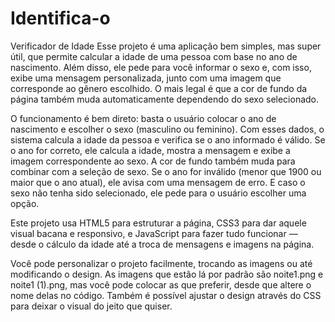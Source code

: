 # Identifica-o
Verificador de Idade
Esse projeto é uma aplicação bem simples, mas super útil, que permite calcular a idade de uma pessoa com base no ano de nascimento. Além disso, ele pede para você informar o sexo e, com isso, exibe uma mensagem personalizada, junto com uma imagem que corresponde ao gênero escolhido. O mais legal é que a cor de fundo da página também muda automaticamente dependendo do sexo selecionado.

O funcionamento é bem direto: basta o usuário colocar o ano de nascimento e escolher o sexo (masculino ou feminino). Com esses dados, o sistema calcula a idade da pessoa e verifica se o ano informado é válido. Se o ano for correto, ele calcula a idade, mostra a mensagem e exibe a imagem correspondente ao sexo. A cor de fundo também muda para combinar com a seleção de sexo. Se o ano for inválido (menor que 1900 ou maior que o ano atual), ele avisa com uma mensagem de erro. E caso o sexo não tenha sido selecionado, ele pede para o usuário escolher uma opção.

Este projeto usa HTML5 para estruturar a página, CSS3 para dar aquele visual bacana e responsivo, e JavaScript para fazer tudo funcionar — desde o cálculo da idade até a troca de mensagens e imagens na página.

Você pode personalizar o projeto facilmente, trocando as imagens ou até modificando o design. As imagens que estão lá por padrão são noite1.png e noite1 (1).png, mas você pode colocar as que preferir, desde que altere o nome delas no código. Também é possível ajustar o design através do CSS para deixar o visual do jeito que quiser.

